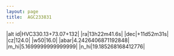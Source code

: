 ```yaml
---
layout: page
title:  AGC233831
--- 
```

|alt id|HVC330.13+73.07+132|
|ra|13h22m41.6s|
|dec|+11d52m31s|
|cz|124.0|
|w50|16.0|
|abar|4.2426406871192848|
|m_hi|5.1699999999999999|
|n_hi|19.185268168412776|
